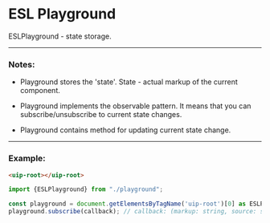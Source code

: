 # ESL Playground

ESLPlayground - state storage.

---

### Notes: 

- Playground stores the 'state'. State - actual markup of the current component.

- Playground implements the observable pattern. It means that you can subscribe/unsubscribe to current state changes.

- Playground contains method for updating current state change.

---

### Example:

```html
<uip-root></uip-root>
```

```typescript
import {ESLPlayground} from "./playground";

const playground = document.getElementsByTagName('uip-root')[0] as ESLPlayground;
playground.subscribe(callback); // callback: (markup: string, source: string) => void
```
